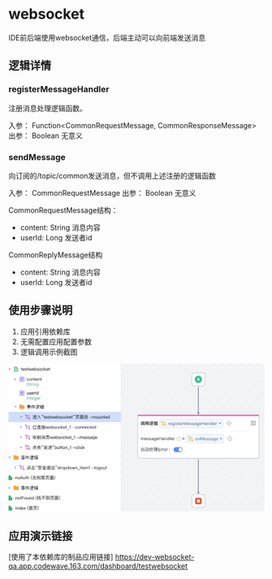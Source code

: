 # websocket
IDE前后端使用websocket通信，后端主动可以向前端发送消息

## 逻辑详情

### registerMessageHandler

注册消息处理逻辑函数。  

入参： Function<CommonRequestMessage, CommonResponseMessage>  
出参： Boolean 无意义  

### sendMessage

向订阅的/topic/common发送消息，但不调用上述注册的逻辑函数

入参： CommonRequestMessage
出参： Boolean 无意义


CommonRequestMessage结构：
- content: String  消息内容
- userId: Long  发送者id

CommonReplyMessage结构
- content: String 消息内容
- userId: Long 发送者id

## 使用步骤说明

1.  应用引用依赖库
2.  无需配置应用配置参数
3.  逻辑调用示例截图

![](Snipaste_2024-10-20_16-45-59.jpg)


## 应用演示链接

[使用了本依赖库的制品应用链接]
https://dev-websocket-qa.app.codewave.163.com/dashboard/testwebsocket